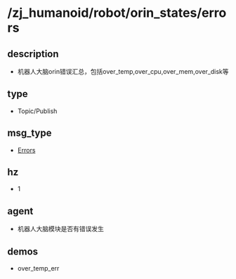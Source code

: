 # /zj_humanoid/robot/orin_states/errors

## description
- 机器人大脑orin错误汇总，包括over_temp,over_cpu,over_mem,over_disk等

## type
- Topic/Publish

## msg_type
- [Errors](../../../../../zj_humanoid_types.md#Errors)

## hz
- 1

## agent
- 机器人大脑模块是否有错误发生

## demos
- over_temp_err

